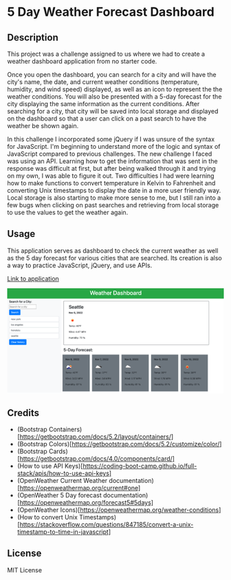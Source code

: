 # 5 Day Weather Forecast Dashboard

## Description
This project was a challenge assigned to us where we had to create a weather dashboard application from no starter code. 

Once you open the dashboard, you can search for a city and will have the city's name, the date, and current weather conditions (temperature, humidity, and wind speed) displayed, as well as an icon to represent the the weather conditions. You will also be presented with a 5-day forecast for the city displaying the same information as the current conditions. After searching for a city, that city will be saved into local storage and displayed on the dashboard so that a user can click on a past search to have the weather be shown again.

In this challenge I incorporated some jQuery if I was unsure of the syntax for JavaScript. I'm beginning to understand more of the logic and syntax of JavaScript compared to previous challenges. The new challenge I faced was using an API. Learning how to get the information that was sent in the response was difficult at first, but after being walked through it and trying on my own, I was able to figure it out. Two difficulties I had were learning how to make functions to convert temperature in Kelvin to Fahrenheit and converting Unix timestamps to display the date in a more user friendly way. Local storage is also starting to make more sense to me, but I still ran into a few bugs when clicking on past searches and retrieving from local storage to use the values to get the weather again.



## Usage
This application serves as dashboard to check the current weather as well as the 5 day forecast for various cities that are searched. Its creation is also a way to practice JavaScript, jQuery, and use APIs.

[Link to application]()



![Screenshot of weather dashboard](/assets/images/weather-dashboard-screenshot.png)

## Credits
* (Bootstrap Containers)[https://getbootstrap.com/docs/5.2/layout/containers/]
* (Bootstrap Colors)[https://getbootstrap.com/docs/5.2/customize/color/]
* (Bootstrap Cards)[https://getbootstrap.com/docs/4.0/components/card/]
* (How to use API Keys)[https://coding-boot-camp.github.io/full-stack/apis/how-to-use-api-keys]
* (OpenWeather Current Weather documentation)[https://openweathermap.org/current#one]
* (OpenWeather 5 Day forecast documentation)[https://openweathermap.org/forecast5#5days]
* (OpenWeather Icons)[https://openweathermap.org/weather-conditions]
* (How to convert Unix Timestamps)[https://stackoverflow.com/questions/847185/convert-a-unix-timestamp-to-time-in-javascript]


## License

MIT License